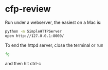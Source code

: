 cfp-review
==========

Run under a webserver, the easiest on a  Mac is:

```sh
python -m SimpleHTTPServer
open http://127.0.0.1:8000/
````

To end the httpd server, close the terminal or run

```sh
fg
```
and then hit ctrl-c
